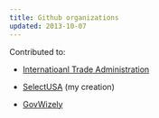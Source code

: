 ```yaml
---
title: Github organizations
updated: 2013-10-07
---
```


Contributed to: 

* [Internatioanl Trade Administration](https://github.com/InternationalTradeAdministration)

* [SelectUSA](https://github.com/SelectUSA) (my creation)

* [GovWizely](https://github.com/GovWizely)
